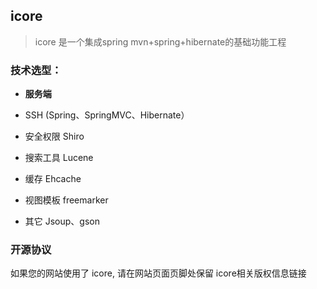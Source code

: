 ﻿## icore

> icore 是一个集成spring mvn+spring+hibernate的基础功能工程


### 技术选型：

* **服务端**

* SSH (Spring、SpringMVC、Hibernate）
* 安全权限 Shiro
* 搜索工具 Lucene
* 缓存 Ehcache
* 视图模板 freemarker 
* 其它 Jsoup、gson




### 开源协议

如果您的网站使用了 icore, 请在网站页面页脚处保留 icore相关版权信息链接

